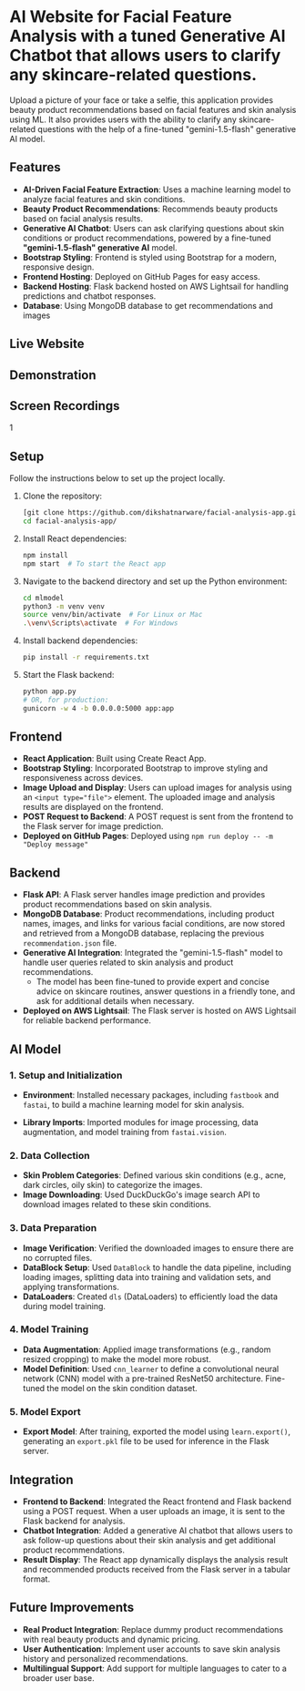 # AI Website for Facial Feature Analysis with a tuned Generative AI Chatbot that allows users to clarify any skincare-related questions.

Upload a picture of your face or take a selfie, this application provides beauty product recommendations based on facial features and skin analysis using ML. It also provides users with the ability to clarify any skincare-related questions with the help of a fine-tuned "gemini-1.5-flash" generative AI model.

## Features

- **AI-Driven Facial Feature Extraction**: Uses a machine learning model to analyze facial features and skin conditions.
- **Beauty Product Recommendations**: Recommends beauty products based on facial analysis results.
- **Generative AI Chatbot**: Users can ask clarifying questions about skin conditions or product recommendations, powered by a fine-tuned **"gemini-1.5-flash" generative AI** model.
- **Bootstrap Styling**: Frontend is styled using Bootstrap for a modern, responsive design.
- **Frontend Hosting**: Deployed on GitHub Pages for easy access.
- **Backend Hosting**: Flask backend hosted on AWS Lightsail for handling predictions and chatbot responses.
- **Database**: Using MongoDB database to get recommendations and images

## Live Website



## Demonstration



## Screen Recordings

1





## Setup

Follow the instructions below to set up the project locally.

1. Clone the repository:

   ```bash
   [git clone https://github.com/dikshatnarware/facial-analysis-app.git](https://github.com/dikshantnarware/facial-analysis-app.git)
   cd facial-analysis-app/
   ```

2. Install React dependencies:

   ```bash
   npm install
   npm start  # To start the React app
   ```

3. Navigate to the backend directory and set up the Python environment:

   ```bash
   cd mlmodel
   python3 -m venv venv
   source venv/bin/activate  # For Linux or Mac
   .\venv\Scripts\activate  # For Windows
   ```

4. Install backend dependencies:

   ```bash
   pip install -r requirements.txt
   ```

5. Start the Flask backend:

   ```bash
   python app.py
   # OR, for production:
   gunicorn -w 4 -b 0.0.0.0:5000 app:app
   ```

## Frontend

- **React Application**: Built using Create React App.
- **Bootstrap Styling**: Incorporated Bootstrap to improve styling and responsiveness across devices.
- **Image Upload and Display**: Users can upload images for analysis using an `<input type="file">` element. The uploaded image and analysis results are displayed on the frontend.
- **POST Request to Backend**: A POST request is sent from the frontend to the Flask server for image prediction.
- **Deployed on GitHub Pages**: Deployed using `npm run deploy -- -m "Deploy message"`

## Backend

- **Flask API**: A Flask server handles image prediction and provides product recommendations based on skin analysis.
- **MongoDB Database**: Product recommendations, including product names, images, and links for various facial conditions, are now stored and retrieved from a MongoDB database, replacing the previous `recommendation.json` file.
- **Generative AI Integration**: Integrated the "gemini-1.5-flash" model to handle user queries related to skin analysis and product recommendations.
  - The model has been fine-tuned to provide expert and concise advice on skincare routines, answer questions in a friendly tone, and ask for additional details when necessary.
- **Deployed on AWS Lightsail**: The Flask server is hosted on AWS Lightsail for reliable backend performance.

## AI Model

### 1. **Setup and Initialization**

- **Environment**: Installed necessary packages, including `fastbook` and `fastai`, to build a machine learning model for skin analysis.
  
- **Library Imports**: Imported modules for image processing, data augmentation, and model training from `fastai.vision`.

### 2. **Data Collection**

- **Skin Problem Categories**: Defined various skin conditions (e.g., acne, dark circles, oily skin) to categorize the images.
- **Image Downloading**: Used DuckDuckGo's image search API to download images related to these skin conditions.

### 3. **Data Preparation**

- **Image Verification**: Verified the downloaded images to ensure there are no corrupted files.
- **DataBlock Setup**: Used `DataBlock` to handle the data pipeline, including loading images, splitting data into training and validation sets, and applying transformations.
- **DataLoaders**: Created `dls` (DataLoaders) to efficiently load the data during model training.

### 4. **Model Training**

- **Data Augmentation**: Applied image transformations (e.g., random resized cropping) to make the model more robust.
- **Model Definition**: Used `cnn_learner` to define a convolutional neural network (CNN) model with a pre-trained ResNet50 architecture. Fine-tuned the model on the skin condition dataset.

### 5. **Model Export**

- **Export Model**: After training, exported the model using `learn.export()`, generating an `export.pkl` file to be used for inference in the Flask server.

## Integration

- **Frontend to Backend**: Integrated the React frontend and Flask backend using a POST request. When a user uploads an image, it is sent to the Flask backend for analysis.
- **Chatbot Integration**: Added a generative AI chatbot that allows users to ask follow-up questions about their skin analysis and get additional product recommendations.
- **Result Display**: The React app dynamically displays the analysis result and recommended products received from the Flask server in a tabular format.

## Future Improvements

- **Real Product Integration**: Replace dummy product recommendations with real beauty products and dynamic pricing.
- **User Authentication**: Implement user accounts to save skin analysis history and personalized recommendations.
- **Multilingual Support**: Add support for multiple languages to cater to a broader user base.
